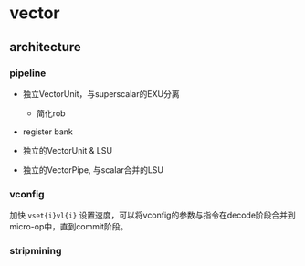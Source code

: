 # vector    

## architecture   

### pipeline

- 独立VectorUnit，与superscalar的EXU分离     
  * 简化rob  

- register bank   

- 独立的VectorUnit & LSU

- 独立的VectorPipe, 与scalar合并的LSU


### vconfig

  加快 `vset{i}vl{i}` 设置速度，可以将vconfig的参数与指令在decode阶段合并到micro-op中，直到commit阶段。

### stripmining 


